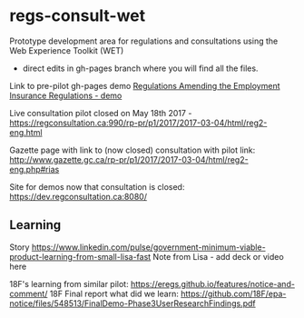 # regs-consult-wet
Prototype development area for regulations and consultations using the Web Experience Toolkit (WET)
 - direct edits in gh-pages branch where you will find all the files.

Link to pre-pilot gh-pages demo
[Regulations Amending the Employment Insurance Regulations - demo](http://canada-ca.github.io/regs-consult-wet/consultation/reg2-en.html)

Live consultation pilot closed on May 18th 2017 - 
https://regconsultation.ca:990/rp-pr/p1/2017/2017-03-04/html/reg2-eng.html

Gazette page with link to (now closed) consultation with pilot link: http://www.gazette.gc.ca/rp-pr/p1/2017/2017-03-04/html/reg2-eng.php#rias

Site for demos now that consultation is closed: https://dev.regconsultation.ca:8080/

## Learning
Story https://www.linkedin.com/pulse/government-minimum-viable-product-learning-from-small-lisa-fast
Note from Lisa - add deck or video here

18F's learning from similar pilot: https://eregs.github.io/features/notice-and-comment/
18F Final report what did we learn: https://github.com/18F/epa-notice/files/548513/FinalDemo-Phase3UserResearchFindings.pdf

